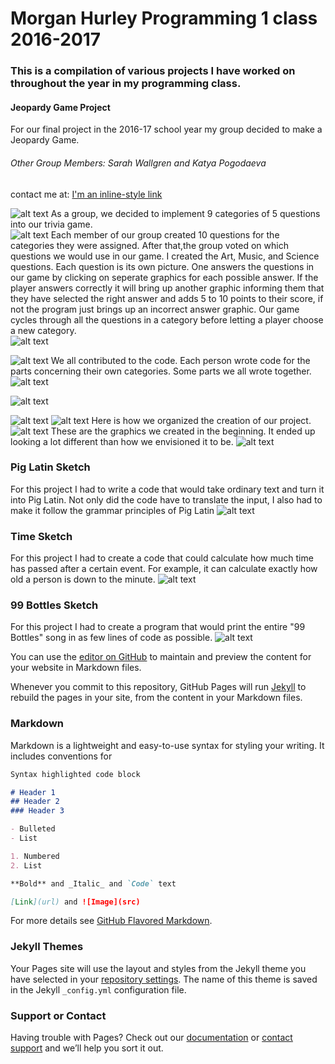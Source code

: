 
# Morgan Hurley Programming 1 class 2016-2017
### This is a compilation of various projects I have worked on throughout the year in my programming class. 
#### Jeopardy Game Project
For our final project in the 2016-17 school year my group decided to make a Jeopardy Game. 
###### Other Group Members: Sarah Wallgren and Katya Pogodaeva
contact me at:
[I'm an inline-style link](https://mohurley2@gmail.com)

![alt text](https://morganhurley8.github.io/Programming1Portfolio/pic7.png "Logo title text 1")
As a group, we decided to implement 9 categories of 5 questions into our trivia game.  
![alt text](https://morganhurley8.github.io/Programming1Portfolio/pic.png "Logo title text 1")
Each member of our group created 10 questions for the categories they were assigned. After that,the group voted on which questions we would use in our game. I created the Art, Music, and Science questions. Each question is its own picture. One answers the questions in our game by clicking on seperate graphics for each possible answer. If the player answers correctly it will bring up another graphic informing them that they have selected the right answer and adds 5 to 10 points to their score, if not the program just brings up an incorrect answer graphic. Our game cycles through all the questions in a category before letting a player choose a new category.  
![alt text](https://morganhurley8.github.io/Programming1Portfolio/pic2.png "Logo title text 1")

![alt text](https://morganhurley8.github.io/Programming1Portfolio/pic3.png "Logo title text 1")
We all contributed to the code. Each person wrote code for the parts concerning their own categories. Some parts we all wrote together.
![alt text](https://morganhurley8.github.io/Programming1Portfolio/pic4.png "Logo title text 1")

![alt text](https://morganhurley8.github.io/Programming1Portfolio/pic5.png "Logo title text 1")

![alt text](https://morganhurley8.github.io/Programming1Portfolio/pic6.png "Logo title text 1")
![alt text](https://morganhurley8.github.io/Programming1Portfolio/pic8.png "Logo title text 1")
Here is how we organized the creation of our project.
![alt text](https://morganhurley8.github.io/Programming1Portfolio/pic9.png "Logo title text 1")
These are the graphics we created in the beginning. It ended up looking a lot different than how we envisioned it to be. 
![alt text](https://morganhurley8.github.io/Programming1Portfolio/pic10.png "Logo title text 1")



### Pig Latin Sketch
For this project I had to write a code that would take ordinary text and turn it into Pig Latin. Not only did the code have to translate the input, I also had to make it follow the grammar principles of Pig Latin
![alt text](https://morganhurley8.github.io/Programming1Portfolio/pic11.png "Logo title text 1")
### Time Sketch
For this project I had to create a code that could calculate how much time has passed after a certain event. For example, it can calculate exactly how old a person is down to the minute.
![alt text](https://morganhurley8.github.io/Programming1Portfolio/pic12.png "Logo title text 1")
### 99 Bottles Sketch
For this project I had to create a program that would print the entire "99 Bottles" song in as few lines of code as possible.
![alt text](https://morganhurley8.github.io/Programming1Portfolio/pic13.png "Logo title text 1")


 


You can use the [editor on GitHub]() to maintain and preview the content for your website in Markdown files.

Whenever you commit to this repository, GitHub Pages will run [Jekyll](https://jekyllrb.com/) to rebuild the pages in your site, from the content in your Markdown files.

### Markdown

Markdown is a lightweight and easy-to-use syntax for styling your writing. It includes conventions for

```markdown
Syntax highlighted code block

# Header 1
## Header 2
### Header 3

- Bulleted
- List

1. Numbered
2. List

**Bold** and _Italic_ and `Code` text

[Link](url) and ![Image](src)
```

For more details see [GitHub Flavored Markdown](https://guides.github.com/features/mastering-markdown/).

### Jekyll Themes

Your Pages site will use the layout and styles from the Jekyll theme you have selected in your [repository settings](https://github.com/MorganHurley8/Programming1Portfolio/settings). The name of this theme is saved in the Jekyll `_config.yml` configuration file.

### Support or Contact

Having trouble with Pages? Check out our [documentation](https://help.github.com/categories/github-pages-basics/) or [contact support](https://github.com/contact) and we’ll help you sort it out.

